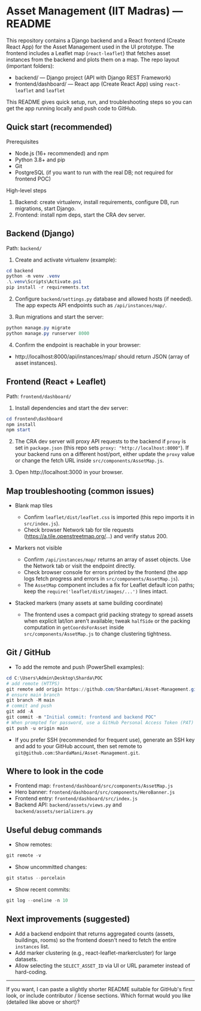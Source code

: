 # Asset Management (IIT Madras) — README

This repository contains a Django backend and a React frontend (Create React App) for the Asset Management used in the UI prototype. The frontend includes a Leaflet map (`react-leaflet`) that fetches asset instances from the backend and plots them on a map. The repo layout (important folders):

- backend/ — Django project (API with Django REST Framework)
- frontend/dashboard/ — React app (Create React App) using `react-leaflet` and `leaflet`

This README gives quick setup, run, and troubleshooting steps so you can get the app running locally and push code to GitHub.

## Quick start (recommended)

Prerequisites
- Node.js (16+ recommended) and npm
- Python 3.8+ and pip
- Git
- PostgreSQL (if you want to run with the real DB; not required for frontend POC)

High-level steps
1. Backend: create virtualenv, install requirements, configure DB, run migrations, start Django.
2. Frontend: install npm deps, start the CRA dev server.

## Backend (Django)
Path: `backend/`

1. Create and activate virtualenv (example):

```powershell
cd backend
python -m venv .venv
.\.venv\Scripts\Activate.ps1
pip install -r requirements.txt
```

2. Configure `backend/settings.py` database and allowed hosts (if needed). The app expects API endpoints such as `/api/instances/map/`.

3. Run migrations and start the server:

```powershell
python manage.py migrate
python manage.py runserver 8000
```

4. Confirm the endpoint is reachable in your browser:

- http://localhost:8000/api/instances/map/ should return JSON (array of asset instances).

## Frontend (React + Leaflet)
Path: `frontend/dashboard/`

1. Install dependencies and start the dev server:

```powershell
cd frontend\dashboard
npm install
npm start
```

2. The CRA dev server will proxy API requests to the backend if `proxy` is set in `package.json` (this repo sets `proxy: "http://localhost:8000"`). If your backend runs on a different host/port, either update the `proxy` value or change the fetch URL inside `src/components/AssetMap.js`.

3. Open http://localhost:3000 in your browser.

## Map troubleshooting (common issues)
- Blank map tiles
  - Confirm `leaflet/dist/leaflet.css` is imported (this repo imports it in `src/index.js`).
  - Check browser Network tab for tile requests (https://a.tile.openstreetmap.org/...) and verify status 200.

- Markers not visible
  - Confirm `/api/instances/map/` returns an array of asset objects. Use the Network tab or visit the endpoint directly.
  - Check browser console for errors printed by the frontend (the app logs fetch progress and errors in `src/components/AssetMap.js`).
  - The `AssetMap` component includes a fix for Leaflet default icon paths; keep the `require('leaflet/dist/images/...')` lines intact.

- Stacked markers (many assets at same building coordinate)
  - The frontend uses a compact grid packing strategy to spread assets when explicit lat/lon aren't available; tweak `halfSide` or the packing computation in `getCoordsForAsset` inside `src/components/AssetMap.js` to change clustering tightness.

## Git / GitHub
- To add the remote and push (PowerShell examples):

```powershell
cd C:\Users\Admin\Desktop\Sharda\POC
# add remote (HTTPS)
git remote add origin https://github.com/ShardaMani/Asset-Management.git
# ensure main branch
git branch -M main
# commit and push
git add -A
git commit -m "Initial commit: frontend and backend POC"
# When prompted for password, use a GitHub Personal Access Token (PAT)
git push -u origin main
```

- If you prefer SSH (recommended for frequent use), generate an SSH key and add to your GitHub account, then set remote to `git@github.com:ShardaMani/Asset-Management.git`.

## Where to look in the code
- Frontend map: `frontend/dashboard/src/components/AssetMap.js`
- Hero banner: `frontend/dashboard/src/components/HeroBanner.js`
- Frontend entry: `frontend/dashboard/src/index.js`
- Backend API: `backend/assets/views.py` and `backend/assets/serializers.py`

## Useful debug commands
- Show remotes:
```powershell
git remote -v
```
- Show uncommitted changes:
```powershell
git status --porcelain
```
- Show recent commits:
```powershell
git log --oneline -n 10
```

## Next improvements (suggested)
- Add a backend endpoint that returns aggregated counts (assets, buildings, rooms) so the frontend doesn't need to fetch the entire `instances` list.
- Add marker clustering (e.g., react-leaflet-markercluster) for large datasets.
- Allow selecting the `SELECT_ASSET_ID` via UI or URL parameter instead of hard-coding.

---
If you want, I can paste a slightly shorter README suitable for GitHub's first look, or include contributor / license sections. Which format would you like (detailed like above or short)?

